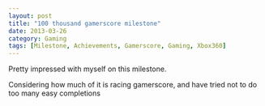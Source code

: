 ```yaml
---
layout: post
title: "100 thousand gamerscore milestone"
date: 2013-03-26
category: Gaming
tags: [Milestone, Achievements, Gamerscore, Gaming, Xbox360]
---
```


Pretty impressed with myself on this milestone.

Considering how much of it is racing gamerscore, and have tried not to do too many easy completions